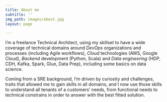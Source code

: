 ```yaml
---
title: About me
subtitle: ''
img_path: images/about.jpg
layout: page

---
```

I’m a freelance Technical Architect, using my skillset to have a wide coverage of technical domains around _DevOps_ organizations and processes (including Agile workflows), _Cloud_ technologies (AWS, Google Cloud), _Backend_ development (Python, Scala) and _Data engineering_ (HDP, CDH, Kafka, Spark, Glue, Data Prep), including some basics on data science.

Coming from a SRE background, I’m driven by curiosity and challenges, traits that allowed me to gain skills in all domains, and I now use those skills to understand all tenants of a customers’ needs, from functional needs to technical constrains in order to answer with the best fitted solution.